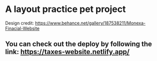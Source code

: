 # A layout practice pet project
Design credit: https://www.behance.net/gallery/187538211/Monexa-Finacial-Website
## You can check out the deploy by following the link: https://taxes-website.netlify.app/
